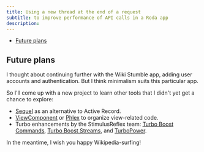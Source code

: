 ```yaml
---
title: Using a new thread at the end of a request
subtitle: to improve performance of API calls in a Roda app
description:
---
```


- [Future plans](#future-plans)

## Future plans

I thought about continuing further with the Wiki Stumble app, adding user accounts and authentication. But I think minimalism suits this particular app.

So I'll come up with a new project to learn other tools that I didn't yet get a chance to explore:
  - [Sequel](https://github.com/jeremyevans/sequel) as an alternative to Active Record.
  - [ViewComponent](https://viewcomponent.org/) or [Phlex](https://www.phlex.fun/) to organize view-related code.
  - Turbo enhancements by the StimulusReflex team: [Turbo Boost Commands](https://hopsoft.io/@turbo-boost/commands), [Turbo Boost Streams](https://hopsoft.io/@turbo-boost/streams), and [TurboPower](https://github.com/marcoroth/turbo_power).

In the meantime, I wish you happy Wikipedia-surfing!
